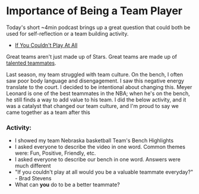 # Importance of Being a Team Player

Today's short ~4min podcast brings up a great question that could both be used for self-reflection or a team building activity.
- [If You Couldn't Play At All](https://anchor.fm/culturebuilders/episodes/295-If-You-Couldnt-Play-At-All-enijo6)

Great teams aren't just made up of Stars. Great teams are made up of [talented teammates](https://www.potential.com/articles/5-important-reasons-why-teamwork-matters/).

Last season, my team struggled with team culture. On the bench, I often saw poor body language and disengagement. I saw this negative energy translate to the court. I decided to be intentional about changing this. Meyer Leonard is one of the best teammates in the NBA; when he's on the bench, he still finds a way to add value to his team. I did the below activity, and it was a catalyst that changed our team culture, and I'm proud to say we came together as a team after this

### Activity:
- I showed my team Nebraska basketball Team's Bench Highlights
- I asked everyone to describe the video in one word. Common themes were: Fun, Positive, Friendly, etc.
- I asked everyone to describe our bench in one word. Answers were much different
- "If you couldn't play at all would you be a valuable teammate everyday?" - Brad Stevens
- What can **you** do to be a better teammate?

